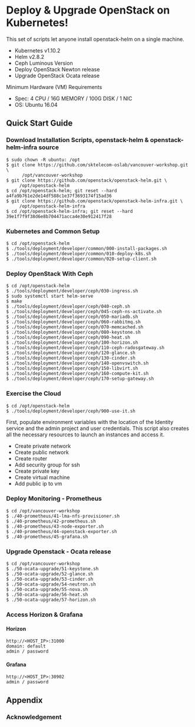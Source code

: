 # Deploy & Upgrade OpenStack on Kubernetes!

This set of scripts let anyone install openstack-helm on a single machine.

* Kubernetes v1.10.2
* Helm v2.8.2
* Ceph Luminous Version
* Deploy OpenStack Newton release
* Upgrade OpenStack Ocata release

Minimum Hardware (VM) Requirements
* Spec: 4 CPU / 16G MEMORY / 100G DISK / 1 NIC
* OS: Ubuntu 16.04

## Quick Start Guide

### Download Installation Scripts, openstack-helm & openstack-helm-infra source
    $ sudo chown -R ubuntu: /opt
    $ git clone https://github.com/sktelecom-oslab/vancouver-workshop.git \
          /opt/vancouver-workshop
    $ git clone https://github.com/openstack/openstack-helm.git \
         /opt/openstack-helm
    $ cd /opt/openstack-helm; git reset --hard a4fa9b761e2de14df588c1e37f3693174f15ad36
    $ git clone https://github.com/openstack/openstack-helm-infra.git \
         /opt/openstack-helm-infra
    $ cd /opt/openstack-helm-infra; git reset --hard 39e1f7f9f38d6e8b704471acca4e30e912417f28

### Kubernetes and Common Setup
    $ cd /opt/openstack-helm
    $ ./tools/deployment/developer/common/000-install-packages.sh
    $ ./tools/deployment/developer/common/010-deploy-k8s.sh
    $ ./tools/deployment/developer/common/020-setup-client.sh

### Deploy OpenStack With Ceph
    $ cd /opt/openstack-helm
    $ ./tools/deployment/developer/ceph/030-ingress.sh
    $ sudo systemctl start helm-serve
    $ make
    $ ./tools/deployment/developer/ceph/040-ceph.sh
    $ ./tools/deployment/developer/ceph/045-ceph-ns-activate.sh
    $ ./tools/deployment/developer/ceph/050-mariadb.sh
    $ ./tools/deployment/developer/ceph/060-rabbitmq.sh
    $ ./tools/deployment/developer/ceph/070-memcached.sh
    $ ./tools/deployment/developer/ceph/080-keystone.sh
    $ ./tools/deployment/developer/ceph/090-heat.sh
    $ ./tools/deployment/developer/ceph/100-horizon.sh
    $ ./tools/deployment/developer/ceph/110-ceph-radosgateway.sh
    $ ./tools/deployment/developer/ceph/120-glance.sh
    $ ./tools/deployment/developer/ceph/130-cinder.sh
    $ ./tools/deployment/developer/ceph/140-openvswitch.sh
    $ ./tools/deployment/developer/ceph/150-libvirt.sh
    $ ./tools/deployment/developer/ceph/160-compute-kit.sh
    $ ./tools/deployment/developer/ceph/170-setup-gateway.sh

### Exercise the Cloud
    $ cd /opt/openstack-helm
    $ ./tools/deployment/developer/ceph/900-use-it.sh

First, populate environment variables with the location of the Identity service and the admin project and user credentials. This script also creates all the necessary resources to launch an instances and access it.

* Create private network
* Create public network
* Create router
* Add security group for ssh
* Create private key
* Create virtual machine
* Add public ip to vm

### Deploy Monitoring - Prometheus
    $ cd /opt/vancouver-workshop
    $ ./40-prometheus/41-lma-nfs-provisioner.sh
    $ ./40-prometheus/42-prometheus.sh
    $ ./40-prometheus/43-node-exporter.sh
    $ ./40-prometheus/44-openstack-exporter.sh
    $ ./40-prometheus/45-grafana.sh

### Upgrade Openstack - Ocata release
    $ cd /opt/vancouver-workshop
    $ ./50-ocata-upgrade/51-keystone.sh
    $ ./50-ocata-upgrade/52-glance.sh
    $ ./50-ocata-upgrade/53-cinder.sh
    $ ./50-ocata-upgrade/54-neutron.sh
    $ ./50-ocata-upgrade/55-nova.sh
    $ ./50-ocata-upgrade/56-heat.sh
    $ ./50-ocata-upgrade/57-horizon.sh

###  Access Horizon & Grafana
#### Horizon
    http://<HOST_IP>:31000
    domain: default
    admin / password

#### Grafana
    http://<HOST_IP>:30902
    admin / password

## Appendix

### Acknowledgement

[OpenStack-Helm]: https://github.com/openstack/openstack-helm
[OpenStack-Helm Document]: https://docs.openstack.org/openstack-helm/latest/readme.html


